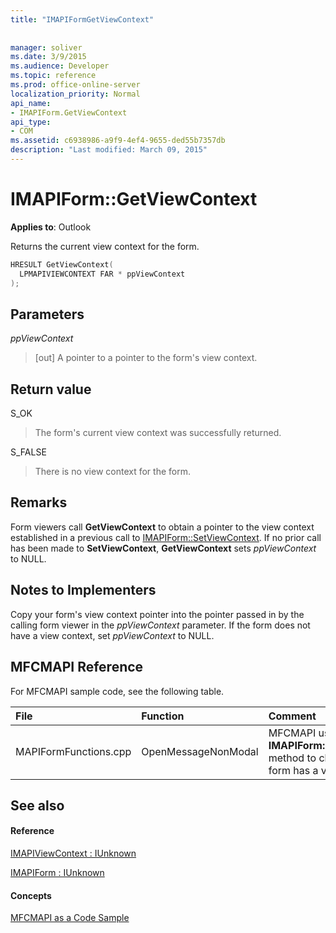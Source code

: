 ```yaml
---
title: "IMAPIFormGetViewContext"
 
 
manager: soliver
ms.date: 3/9/2015
ms.audience: Developer
ms.topic: reference
ms.prod: office-online-server
localization_priority: Normal
api_name:
- IMAPIForm.GetViewContext
api_type:
- COM
ms.assetid: c6938986-a9f9-4ef4-9655-ded55b7357db
description: "Last modified: March 09, 2015"
---
```


# IMAPIForm::GetViewContext

  
  
**Applies to**: Outlook 
  
Returns the current view context for the form. 
  
```cpp
HRESULT GetViewContext(
  LPMAPIVIEWCONTEXT FAR * ppViewContext
);
```

## Parameters

 _ppViewContext_
  
> [out] A pointer to a pointer to the form's view context.
    
## Return value

S_OK 
  
> The form's current view context was successfully returned. 
    
S_FALSE 
  
> There is no view context for the form.
    
## Remarks

Form viewers call **GetViewContext** to obtain a pointer to the view context established in a previous call to [IMAPIForm::SetViewContext](imapiform-setviewcontext.md). If no prior call has been made to **SetViewContext**, **GetViewContext** sets  _ppViewContext_ to NULL. 
  
## Notes to Implementers

Copy your form's view context pointer into the pointer passed in by the calling form viewer in the  _ppViewContext_ parameter. If the form does not have a view context, set  _ppViewContext_ to NULL. 
  
## MFCMAPI Reference

For MFCMAPI sample code, see the following table.
  
|**File**|**Function**|**Comment**|
|:-----|:-----|:-----|
|MAPIFormFunctions.cpp  <br/> |OpenMessageNonModal  <br/> |MFCMAPI uses the **IMAPIForm::GetViewContext** method to check whether a form has a view context.  <br/> |
   
## See also

#### Reference

[IMAPIViewContext : IUnknown](imapiviewcontextiunknown.md)
  
[IMAPIForm : IUnknown](imapiformiunknown.md)
#### Concepts

[MFCMAPI as a Code Sample](mfcmapi-as-a-code-sample.md)

